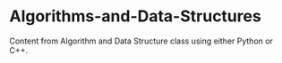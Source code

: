 # Algorithms-and-Data-Structures
Content from Algorithm and Data Structure class using either Python or C++.
